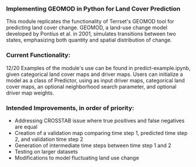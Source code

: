 ### Implementing GEOMOD in Python for Land Cover Prediction

This module replicates the functionality of Terrset's GEOMOD tool for predicting land cover change. GEOMOD, a land-use change model developed by Pontius et al. in 2001, simulates transitions between two states, emphasizing both quantity and spatial distribution of change.

### Current Functionality:

12/20
Examples of the module's use can be found in predict-example.ipynb, given categorical land cover maps and driver maps. Users can initialize a model as a class of Predictor, using as input driver maps, categorical land cover maps, an optional neighborhood search parameter, and optional driver map weights.

### Intended Improvements, in order of priority:

- Addressing CROSSTAB issue where true positives and false negatives are equal
- Creation of a validation map comparing time step 1, predicted time step 2, and validation time step 2
- Generation of intermediate time steps between time step 1 and 2
- Testing on larger datasets
- Modifications to model fluctuating land use change
